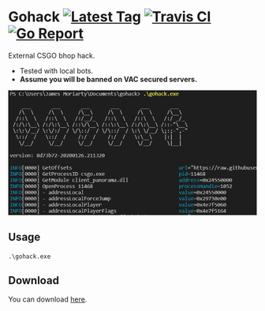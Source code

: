 # Gohack [![Latest Tag][6]][5] [![Travis CI][3]][4] [![Go Report][1]][2]

External CSGO bhop hack. 

- Tested with local bots.
- __Assume you will be banned on VAC secured servers.__

![Screenshot](docs/screenshot.png)

## Usage

```
.\gohack.exe
```

## Download

You can download [here][5].

[1]: https://goreportcard.com/badge/github.com/jamesmoriarty/gohack
[2]: https://goreportcard.com/report/github.com/jamesmoriarty/gohack
[3]: https://travis-ci.org/jamesmoriarty/gohack.svg?branch=master
[4]: https://travis-ci.org/jamesmoriarty/gohack
[5]: https://github.com/jamesmoriarty/gohack/releases
[6]: https://img.shields.io/github/v/tag/jamesmoriarty/gohack.svg?logo=github&label=latest